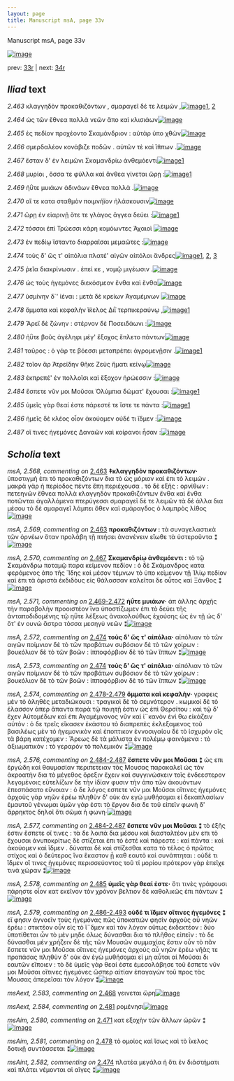 ```yaml
---
layout: page
title: Manuscript msA, page 33v
---
```


Manuscript msA, page 33v

[![image](http://www.homermultitext.org/iipsrv?OBJ=IIP,1.0&FIF=/project/homer/pyramidal/deepzoom/hmt/vaimg/2017a/VA033VN_0535.tif&WID=100&CVT=JPEG)](http://www.homermultitext.org/ict2/?urn=urn:cite2:hmt:vaimg.2017a:VA033VN_0535)

prev:  [33r](../33r) | next:  [34r](../34r)

## *Iliad* text

*2.463* <a id="2.463"/> κλαγγηδὸν προκαθιζόντων , σμαραγεῖ δέ τε λειμών ,[![image](http://www.homermultitext.org/iipsrv?OBJ=IIP,1.0&FIF=/project/homer/pyramidal/deepzoom/hmt/vaimg/2017a/VA033VN_0535.tif&RGN=0.494,0.2126,0.39,0.0278&WID=1000&CVT=JPEG)](http://www.homermultitext.org/ict2/?urn=urn:cite2:hmt:vaimg.2017a:VA033VN_0535@0.494,0.2126,0.39,0.0278)[1](#msA_2.568), [2](#msA_2.569)

*2.464* <a id="2.464"/> ὡς τῶν ἔθνεα πολλὰ νεῶν ἄπο καὶ κλισιάων[![image](http://www.homermultitext.org/iipsrv?OBJ=IIP,1.0&FIF=/project/homer/pyramidal/deepzoom/hmt/vaimg/2017a/VA033VN_0535.tif&RGN=0.493,0.2329,0.39,0.024&WID=1000&CVT=JPEG)](http://www.homermultitext.org/ict2/?urn=urn:cite2:hmt:vaimg.2017a:VA033VN_0535@0.493,0.2329,0.39,0.024)

*2.465* <a id="2.465"/> ἐς πεδίον προχέοντο Σκαμάνδριον : αὐτὰρ ὑπο χθὼν[![image](http://www.homermultitext.org/iipsrv?OBJ=IIP,1.0&FIF=/project/homer/pyramidal/deepzoom/hmt/vaimg/2017a/VA033VN_0535.tif&RGN=0.493,0.2517,0.39,0.024&WID=1000&CVT=JPEG)](http://www.homermultitext.org/ict2/?urn=urn:cite2:hmt:vaimg.2017a:VA033VN_0535@0.493,0.2517,0.39,0.024)

*2.466* <a id="2.466"/> σμερδαλέον κονάβιζε ποδῶν . αὐτῶν τὲ καὶ ἵ̈ππων .[![image](http://www.homermultitext.org/iipsrv?OBJ=IIP,1.0&FIF=/project/homer/pyramidal/deepzoom/hmt/vaimg/2017a/VA033VN_0535.tif&RGN=0.494,0.2705,0.39,0.024&WID=1000&CVT=JPEG)](http://www.homermultitext.org/ict2/?urn=urn:cite2:hmt:vaimg.2017a:VA033VN_0535@0.494,0.2705,0.39,0.024)

*2.467* <a id="2.467"/> ἔσταν δ' ἐν λειμῶνι Σκαμανδρίω ἀνθεμόεντι[![image](http://www.homermultitext.org/iipsrv?OBJ=IIP,1.0&FIF=/project/homer/pyramidal/deepzoom/hmt/vaimg/2017a/VA033VN_0535.tif&RGN=0.492,0.2915,0.39,0.0233&WID=1000&CVT=JPEG)](http://www.homermultitext.org/ict2/?urn=urn:cite2:hmt:vaimg.2017a:VA033VN_0535@0.492,0.2915,0.39,0.0233)[1](#msA_2.570)

*2.468* <a id="2.468"/> μυρίοι , ὅσσα τε φύλλα καὶ ἄνθεα γίνεται ὥρῃ :[![image](http://www.homermultitext.org/iipsrv?OBJ=IIP,1.0&FIF=/project/homer/pyramidal/deepzoom/hmt/vaimg/2017a/VA033VN_0535.tif&RGN=0.491,0.3088,0.39,0.0233&WID=1000&CVT=JPEG)](http://www.homermultitext.org/ict2/?urn=urn:cite2:hmt:vaimg.2017a:VA033VN_0535@0.491,0.3088,0.39,0.0233)[1](#msAext_2.583)

*2.469* <a id="2.469"/> ἠΰτε μυιάων ἁδινάων ἔθνεα πολλὰ .[![image](http://www.homermultitext.org/iipsrv?OBJ=IIP,1.0&FIF=/project/homer/pyramidal/deepzoom/hmt/vaimg/2017a/VA033VN_0535.tif&RGN=0.492,0.3291,0.341,0.0233&WID=1000&CVT=JPEG)](http://www.homermultitext.org/ict2/?urn=urn:cite2:hmt:vaimg.2017a:VA033VN_0535@0.492,0.3291,0.341,0.0233)

*2.470* <a id="2.470"/> αἵ τε κατα σταθμὸν ποιμνήϊον ἠλάσκουσιν[![image](http://www.homermultitext.org/iipsrv?OBJ=IIP,1.0&FIF=/project/homer/pyramidal/deepzoom/hmt/vaimg/2017a/VA033VN_0535.tif&RGN=0.492,0.3479,0.341,0.0233&WID=1000&CVT=JPEG)](http://www.homermultitext.org/ict2/?urn=urn:cite2:hmt:vaimg.2017a:VA033VN_0535@0.492,0.3479,0.341,0.0233)

*2.471* <a id="2.471"/> ὥρῃ ἐν εἰαρινῇ ὅτε τε γλάγος ἄγγεα δεύει :[![image](http://www.homermultitext.org/iipsrv?OBJ=IIP,1.0&FIF=/project/homer/pyramidal/deepzoom/hmt/vaimg/2017a/VA033VN_0535.tif&RGN=0.505,0.3636,0.341,0.0233&WID=1000&CVT=JPEG)](http://www.homermultitext.org/ict2/?urn=urn:cite2:hmt:vaimg.2017a:VA033VN_0535@0.505,0.3636,0.341,0.0233)[1](#msAim_2.580)

*2.472* <a id="2.472"/> τόσσοι ἐπὶ Τρώεσσι 					κάρη κομόωντες Ἀχαιοὶ 				[![image](http://www.homermultitext.org/iipsrv?OBJ=IIP,1.0&FIF=/project/homer/pyramidal/deepzoom/hmt/vaimg/2017a/VA033VN_0535.tif&RGN=0.5,0.3832,0.346,0.0293&WID=1000&CVT=JPEG)](http://www.homermultitext.org/ict2/?urn=urn:cite2:hmt:vaimg.2017a:VA033VN_0535@0.5,0.3832,0.346,0.0293)

*2.473* <a id="2.473"/> ἐν πεδίῳ ἵσταντο διαρραῖσαι μεμαῶτες :[![image](http://www.homermultitext.org/iipsrv?OBJ=IIP,1.0&FIF=/project/homer/pyramidal/deepzoom/hmt/vaimg/2017a/VA033VN_0535.tif&RGN=0.498,0.4005,0.368,0.0293&WID=1000&CVT=JPEG)](http://www.homermultitext.org/ict2/?urn=urn:cite2:hmt:vaimg.2017a:VA033VN_0535@0.498,0.4005,0.368,0.0293)

*2.474* <a id="2.474"/> τοὺς δ' ὥς τ' αἰπόλια πλατέ' αἰγῶν αἰπόλοι ἄνδρες[![image](http://www.homermultitext.org/iipsrv?OBJ=IIP,1.0&FIF=/project/homer/pyramidal/deepzoom/hmt/vaimg/2017a/VA033VN_0535.tif&RGN=0.504,0.4215,0.381,0.0293&WID=1000&CVT=JPEG)](http://www.homermultitext.org/ict2/?urn=urn:cite2:hmt:vaimg.2017a:VA033VN_0535@0.504,0.4215,0.381,0.0293)[1](#msAint_2.582), [2](#msA_2.573), [3](#msA_2.572)

*2.475* <a id="2.475"/> ῥεῖα διακρίνωσιν . ἐπεί κε , νομῷ μιγέωσιν .[![image](http://www.homermultitext.org/iipsrv?OBJ=IIP,1.0&FIF=/project/homer/pyramidal/deepzoom/hmt/vaimg/2017a/VA033VN_0535.tif&RGN=0.496,0.4388,0.376,0.0285&WID=1000&CVT=JPEG)](http://www.homermultitext.org/ict2/?urn=urn:cite2:hmt:vaimg.2017a:VA033VN_0535@0.496,0.4388,0.376,0.0285)

*2.476* <a id="2.476"/> ὡς τοὺς ἡγεμόνες διεκόσμεον ἔνθα καὶ ἔνθα[![image](http://www.homermultitext.org/iipsrv?OBJ=IIP,1.0&FIF=/project/homer/pyramidal/deepzoom/hmt/vaimg/2017a/VA033VN_0535.tif&RGN=0.496,0.456,0.376,0.0285&WID=1000&CVT=JPEG)](http://www.homermultitext.org/ict2/?urn=urn:cite2:hmt:vaimg.2017a:VA033VN_0535@0.496,0.456,0.376,0.0285)

*2.477* <a id="2.477"/> ὑσμίνην δ`' ἰέναι : μετὰ δὲ κρείων Ἀγαμέμνων 				[![image](http://www.homermultitext.org/iipsrv?OBJ=IIP,1.0&FIF=/project/homer/pyramidal/deepzoom/hmt/vaimg/2017a/VA033VN_0535.tif&RGN=0.499,0.4733,0.376,0.0285&WID=1000&CVT=JPEG)](http://www.homermultitext.org/ict2/?urn=urn:cite2:hmt:vaimg.2017a:VA033VN_0535@0.499,0.4733,0.376,0.0285)

*2.478* <a id="2.478"/> ὄμματα καὶ κεφαλὴν ἵ̈κελος Διῒ τερπικεραύνῳ ,[![image](http://www.homermultitext.org/iipsrv?OBJ=IIP,1.0&FIF=/project/homer/pyramidal/deepzoom/hmt/vaimg/2017a/VA033VN_0535.tif&RGN=0.514,0.4936,0.395,0.0285&WID=1000&CVT=JPEG)](http://www.homermultitext.org/ict2/?urn=urn:cite2:hmt:vaimg.2017a:VA033VN_0535@0.514,0.4936,0.395,0.0285)[1](#msAim_2.581)

*2.479* <a id="2.479"/> Ἄρεϊ δὲ ζώνην : στέρνον 					δὲ Ποσειδάωνι :[![image](http://www.homermultitext.org/iipsrv?OBJ=IIP,1.0&FIF=/project/homer/pyramidal/deepzoom/hmt/vaimg/2017a/VA033VN_0535.tif&RGN=0.505,0.5139,0.395,0.0255&WID=1000&CVT=JPEG)](http://www.homermultitext.org/ict2/?urn=urn:cite2:hmt:vaimg.2017a:VA033VN_0535@0.505,0.5139,0.395,0.0255)

*2.480* <a id="2.480"/> ἠΰτε βοῦς ἀγέληφι μέγ' ἔξοχος ἔπλετο πάντων[![image](http://www.homermultitext.org/iipsrv?OBJ=IIP,1.0&FIF=/project/homer/pyramidal/deepzoom/hmt/vaimg/2017a/VA033VN_0535.tif&RGN=0.503,0.5312,0.395,0.0255&WID=1000&CVT=JPEG)](http://www.homermultitext.org/ict2/?urn=urn:cite2:hmt:vaimg.2017a:VA033VN_0535@0.503,0.5312,0.395,0.0255)

*2.481* <a id="2.481"/> ταῦρος : ὁ γάρ τε βόεσσι μεταπρέπει ἀγρομενῇσιν .[![image](http://www.homermultitext.org/iipsrv?OBJ=IIP,1.0&FIF=/project/homer/pyramidal/deepzoom/hmt/vaimg/2017a/VA033VN_0535.tif&RGN=0.503,0.5522,0.395,0.0255&WID=1000&CVT=JPEG)](http://www.homermultitext.org/ict2/?urn=urn:cite2:hmt:vaimg.2017a:VA033VN_0535@0.503,0.5522,0.395,0.0255)[1](#msAext_2.584)

*2.482* <a id="2.482"/> τοῖον ἂρ Ἀτρείδην θῆκε 						 Ζεὺς ἤματι κείνῳ[![image](http://www.homermultitext.org/iipsrv?OBJ=IIP,1.0&FIF=/project/homer/pyramidal/deepzoom/hmt/vaimg/2017a/VA033VN_0535.tif&RGN=0.501,0.571,0.395,0.0255&WID=1000&CVT=JPEG)](http://www.homermultitext.org/ict2/?urn=urn:cite2:hmt:vaimg.2017a:VA033VN_0535@0.501,0.571,0.395,0.0255)

*2.483* <a id="2.483"/> ἐκπρεπέ' ἐν πολλοῖσι καὶ ἔξοχον ἡρώεσσιν :[![image](http://www.homermultitext.org/iipsrv?OBJ=IIP,1.0&FIF=/project/homer/pyramidal/deepzoom/hmt/vaimg/2017a/VA033VN_0535.tif&RGN=0.501,0.5905,0.395,0.0255&WID=1000&CVT=JPEG)](http://www.homermultitext.org/ict2/?urn=urn:cite2:hmt:vaimg.2017a:VA033VN_0535@0.501,0.5905,0.395,0.0255)

*2.484* <a id="2.484"/> ἔσπετε νῦν μοι Μοῦσαι Ὀλύμπια δώματ' ἔχουσαι :[![image](http://www.homermultitext.org/iipsrv?OBJ=IIP,1.0&FIF=/project/homer/pyramidal/deepzoom/hmt/vaimg/2017a/VA033VN_0535.tif&RGN=0.5,0.6071,0.395,0.0255&WID=1000&CVT=JPEG)](http://www.homermultitext.org/ict2/?urn=urn:cite2:hmt:vaimg.2017a:VA033VN_0535@0.5,0.6071,0.395,0.0255)[1](#msA_2.575)

*2.485* <a id="2.485"/> ὑμεῖς γὰρ θεαί ἐστε πάρεστέ τε ἴστε τε πάντα :[![image](http://www.homermultitext.org/iipsrv?OBJ=IIP,1.0&FIF=/project/homer/pyramidal/deepzoom/hmt/vaimg/2017a/VA033VN_0535.tif&RGN=0.499,0.6281,0.395,0.0255&WID=1000&CVT=JPEG)](http://www.homermultitext.org/ict2/?urn=urn:cite2:hmt:vaimg.2017a:VA033VN_0535@0.499,0.6281,0.395,0.0255)[1](#msA_2.578)

*2.486* <a id="2.486"/> ἡμεῖς δὲ κλέος οἶον ἀκούομεν οὐδέ τι ἴδμεν :[![image](http://www.homermultitext.org/iipsrv?OBJ=IIP,1.0&FIF=/project/homer/pyramidal/deepzoom/hmt/vaimg/2017a/VA033VN_0535.tif&RGN=0.499,0.6469,0.395,0.0255&WID=1000&CVT=JPEG)](http://www.homermultitext.org/ict2/?urn=urn:cite2:hmt:vaimg.2017a:VA033VN_0535@0.499,0.6469,0.395,0.0255)

*2.487* <a id="2.487"/> οἵ τινες ἡγεμόνες Δαναῶν καὶ κοίρανοι ἦσαν :[![image](http://www.homermultitext.org/iipsrv?OBJ=IIP,1.0&FIF=/project/homer/pyramidal/deepzoom/hmt/vaimg/2017a/VA033VN_0535.tif&RGN=0.51,0.6627,0.395,0.0346&WID=1000&CVT=JPEG)](http://www.homermultitext.org/ict2/?urn=urn:cite2:hmt:vaimg.2017a:VA033VN_0535@0.51,0.6627,0.395,0.0346)

## *Scholia* text

*msA, 2.568, commenting on* [2.463](#2.463)  <a id="msA_2.568"/> **‡κλαγγηδὸν προκαθιζόντων·** ὑποστιγμὴ ἐπι τὸ προκαθιζόντων δια τὸ ὡς μόριον καὶ ἐπι τὸ λειμών . μακρὰ γὰρ ἡ περίοδος πέντε ἔπη περιέχουσα . τὸ δὲ εξῆς : ορνίθων : πετεηνῶν ἔθνεα πολλὰ κλαγγηδὸν προκαθιζόντων ἔνθα καὶ ἔνθα ποτῶνται ἀγαλλόμενα πτερύγεσσι σμαραγεῖ δέ τε λειμῶν τὰ δὲ ἀλλα δια μέσου τὸ δὲ σμαραγεῖ λάμπει ὅθεν καὶ σμάραγδος ὁ λαμπρὸς λίθος[![image](http://www.homermultitext.org/iipsrv?OBJ=IIP,1.0&FIF=/project/homer/pyramidal/deepzoom/hmt/vaimg/2017a/VA033VN_0535.tif&RGN=0.2229,0.1089,0.6258,0.0457&WID=1000&CVT=JPEG)](http://www.homermultitext.org/ict2/?urn=urn:cite2:hmt:vaimg.2017a:VA033VN_0535@0.2229,0.1089,0.6258,0.0457)

*msA, 2.569, commenting on* [2.463](#2.463)  <a id="msA_2.569"/> **προκαθιζόντων :** τὰ συναγελαστικὰ τῶν ὀρνέων ὅταν προλάβη τῇ πτήσει ἀνανένειν εἴωθε τὰ ὑστεροῦντα ⁑[![image](http://www.homermultitext.org/iipsrv?OBJ=IIP,1.0&FIF=/project/homer/pyramidal/deepzoom/hmt/vaimg/2017a/VA033VN_0535.tif&RGN=0.2213,0.1424,0.5813,0.0219&WID=1000&CVT=JPEG)](http://www.homermultitext.org/ict2/?urn=urn:cite2:hmt:vaimg.2017a:VA033VN_0535@0.2213,0.1424,0.5813,0.0219)

*msA, 2.570, commenting on* [2.467](#2.467)  <a id="msA_2.570"/> **Σκαμανδρίῳ ἀνθεμόεντι :** τὸ τῷ Σκαμάνδρω ποταμῷ παρα κείμενον πεδίον : ὁ δὲ Σκάμανδρος κατα φερόμενος ἀπο τῆς Ἴδης καὶ μέσον τέμνων τὸ ὑπο κείμενον τῇ Ἰλίῳ πεδίον καὶ ἐπι τὰ ἀριστὰ ἐκδιδὸυς εἰς θάλασσαν καλεῖται δε οὗτος καὶ Ξάνθος ⁑[![image](http://www.homermultitext.org/iipsrv?OBJ=IIP,1.0&FIF=/project/homer/pyramidal/deepzoom/hmt/vaimg/2017a/VA033VN_0535.tif&RGN=0.2229,0.1471,0.6267,0.041&WID=1000&CVT=JPEG)](http://www.homermultitext.org/ict2/?urn=urn:cite2:hmt:vaimg.2017a:VA033VN_0535@0.2229,0.1471,0.6267,0.041)

*msA, 2.571, commenting on* [2.469-2.472](#2.469-2.472)  <a id="msA_2.571"/> **ἡΰτε μυιάων·** ἀπ άλλης ἀρχῆς τὴν παραβολὴν προοιστέον ἵνα ὑποστίζωμεν ἐπι τὸ δεύει τῆς ἀνταποδιδομένης τῷ ηΰτε λέξεως ἀνακολούθως ἐχούσης ὡς ἐν τῇ ὡς δ' ὅτ' ἐν ουνὠ ἄστρα τόσσα μεσηγὺ νεῶν ⁑[![image](http://www.homermultitext.org/iipsrv?OBJ=IIP,1.0&FIF=/project/homer/pyramidal/deepzoom/hmt/vaimg/2017a/VA033VN_0535.tif&RGN=0.2233,0.1735,0.6143,0.031&WID=1000&CVT=JPEG)](http://www.homermultitext.org/ict2/?urn=urn:cite2:hmt:vaimg.2017a:VA033VN_0535@0.2233,0.1735,0.6143,0.031)

*msA, 2.572, commenting on* [2.474](#2.474)  <a id="msA_2.572"/> **τοὺς δ' ὥς τ' αἰπόλια·** αἰπόλιαν τὸ τῶν αιγῶν ποίμνιον δὲ τὸ τῶν προβάτων συβόσιον δὲ τὸ τῶν χοίρων : βουκόλιον δὲ τὸ τῶν βοῶν : ἱπποφόρβιον δὲ τὸ τῶν ἵππων ⁑[![image](http://www.homermultitext.org/iipsrv?OBJ=IIP,1.0&FIF=/project/homer/pyramidal/deepzoom/hmt/vaimg/2017a/VA033VN_0535.tif&RGN=0.2277,0.1855,0.6097,0.0558&WID=1000&CVT=JPEG)](http://www.homermultitext.org/ict2/?urn=urn:cite2:hmt:vaimg.2017a:VA033VN_0535@0.2277,0.1855,0.6097,0.0558)

*msA, 2.573, commenting on* [2.474](#2.474)  <a id="msA_2.573"/> **τοὺς δ' ὥς τ' αἰπόλια·** αἰπόλιαν τὸ τῶν αιγῶν ποίμνιον δὲ τὸ τῶν προβάτων συβόσιον δὲ τὸ τῶν χοίρων : βουκόλιον δὲ τὸ τῶν βοῶν : ἱπποφόρβιον δὲ τὸ τῶν ἵππων ⁑[![image](http://www.homermultitext.org/iipsrv?OBJ=IIP,1.0&FIF=/project/homer/pyramidal/deepzoom/hmt/vaimg/2017a/VA033VN_0535.tif&RGN=0.225,0.2335,0.2167,0.1434&WID=1000&CVT=JPEG)](http://www.homermultitext.org/ict2/?urn=urn:cite2:hmt:vaimg.2017a:VA033VN_0535@0.225,0.2335,0.2167,0.1434)

*msA, 2.574, commenting on* [2.478-2.479](#2.478-2.479)  <a id="msA_2.574"/> **ὄμματα καὶ κεφαλὴν·** γραφεις μὲν τὸ ἀληθὲς μεταδιώκουσι : τραγικοὶ δὲ τὸ σεμνότερον . κωμικοὶ δὲ τὸ έλασσον άπερ ἅπαντα παρὰ τῷ ποιητῇ ἐστιν ὡς ἐπὶ Θερσίτου : καὶ τῷ δ' ἔχεν Αὐτομέδων καὶ ἐπι Αγαμέμνονος νῦν καὶ ἱ¨κανὸν ἑνὶ θω εἰκάζειν αὐτὸν : ὁ δε τρεῖς εἴκασεν ἑκάστου τὸ διαπρεπὲς ἐκλεξαμενος τοῦ βασιλέως μὲν τὸ ἠγεμονικὸν καὶ ἐποπτικον ἐννοσιγαίου δὲ τὸ ἰσχυρὸν οῖς τὰ βάρη κατέχομεν : Ἄρεως δὲ τὰ μάλιστα ἐν πολέμῳ φαινόμενα : τὸ ἀξιωματικόν : τὸ γεραρὸν τὸ πολεμικόν ⁑[![image](http://www.homermultitext.org/iipsrv?OBJ=IIP,1.0&FIF=/project/homer/pyramidal/deepzoom/hmt/vaimg/2017a/VA033VN_0535.tif&RGN=0.236,0.3627,0.2113,0.0743&WID=1000&CVT=JPEG)](http://www.homermultitext.org/ict2/?urn=urn:cite2:hmt:vaimg.2017a:VA033VN_0535@0.236,0.3627,0.2113,0.0743)

*msA, 2.576, commenting on* [2.484-2.487](#2.484-2.487)  <a id="msA_2.576"/> **ἔσπετε νῦν μοι Μοῦσαι ⁑** ὡς επι ἐργώδη καὶ θαυμασίαν περιπετειαν τὰς Μουσας παρακαλεῖ ὡς τὸν ἀκροατὴν δια τὸ μέγεθος ὄρεξιν ἔχειν καὶ συγγινώσκειν τοῖς ἐνδεεστερον λεγομένοις εὐτελίζων δε τὴν ἰδίαν φυσιν τὴν ἀπο τῶν ἀκουόντων ἐπεσπάσατο εὔνοιαν : ὁ δε λόγος εσπετε νῦν μοι Μοῦσαι οἵτινες ἡγεμόνες ἀρχοὺς γὰρ νηῶν ἐρέω πληθὺν δ' οὐκ ὰν εγὼ μυθήσομαι εἰ δεκαπλασίων ἐμαυτοῦ γένωμαι ὑμῶν γάρ ἐστι τὸ ἔργον δια δε τοῦ εἰπεῖν φωνὴ δ' ἄρρηκτος δηλοῖ ὅτι σῶμα ἡ φωνη·[![image](http://www.homermultitext.org/iipsrv?OBJ=IIP,1.0&FIF=/project/homer/pyramidal/deepzoom/hmt/vaimg/2017a/VA033VN_0535.tif&RGN=0.2277,0.5309,0.2223,0.1204&WID=1000&CVT=JPEG)](http://www.homermultitext.org/ict2/?urn=urn:cite2:hmt:vaimg.2017a:VA033VN_0535@0.2277,0.5309,0.2223,0.1204)

*msA, 2.577, commenting on* [2.484-2.487](#2.484-2.487)  <a id="msA_2.577"/> **ἔσπετε νῦν μοι Μοῦσαι ⁑** τὸ ἑξῆς ἐστιν ἔσπετε οἵ τινες : τὰ δε λοιπὰ δια μέσου καὶ διασταλτέον μὲν επι τὸ ἔχουσαι ἀνυποκρίτως δὲ στίζεται ἐπι τὸ ἑστέ καὶ πάρεστε : καὶ πάντα : καὶ ἀκούομεν καὶ ἴδμεν . δύναται δὲ καὶ στίζεσθαι κατα τὸ τέλος ὁ πρῶτος στίχος καὶ ὁ δεύτερος ἵνα ἕκαστον ᾖ καθ εαυτὸ καὶ συνάπτηται : οὐδέ τι ἴδμεν οἵ τινες ἡγεμόνες περισσεύοντος τοῦ τί μορίου πρότερον γὰρ ἐπεῖχε τινὰ χώραν ⁑[![image](http://www.homermultitext.org/iipsrv?OBJ=IIP,1.0&FIF=/project/homer/pyramidal/deepzoom/hmt/vaimg/2017a/VA033VN_0535.tif&RGN=0.237,0.6456,0.5353,0.0949&WID=1000&CVT=JPEG)](http://www.homermultitext.org/ict2/?urn=urn:cite2:hmt:vaimg.2017a:VA033VN_0535@0.237,0.6456,0.5353,0.0949)

*msA, 2.578, commenting on* [2.485](#2.485)  <a id="msA_2.578"/> **ὑμεῖς γὰρ θεαί ἐστε·** ὅτι τινὲς γράφουσι πάρηστε οἷον κατ εκεῖνον τὸν χρόνον βελτιον δὲ καθολικῶς ἐπι πάντων ⁑[![image](http://www.homermultitext.org/iipsrv?OBJ=IIP,1.0&FIF=/project/homer/pyramidal/deepzoom/hmt/vaimg/2017a/VA033VN_0535.tif&RGN=0.242,0.7049,0.6213,0.047&WID=1000&CVT=JPEG)](http://www.homermultitext.org/ict2/?urn=urn:cite2:hmt:vaimg.2017a:VA033VN_0535@0.242,0.7049,0.6213,0.047)

*msA, 2.579, commenting on* [2.486-2.493](#2.486-2.493)  <a id="msA_2.579"/> **οὐδέ τι ἴδμεν οἴτινες ἠγεμόνες ⁑** εἴ φησιν ἀγνοεῖν τοὺς ἡγεμόνας πῶς ὑποκατιών φησὶν ἀρχοὺς αὖ νηῶν ἐρέω : στικτέον οὖν εἰς τὸ ἴ¨δμεν καὶ τὸν λόγον οὕτως ἐκδεκτέον : δύο ὑποτίθεται ὦν τὸ μὲν μηδε όλως δύνασθαι δια τὸ πλῆθος εἰπεῖν : τὸ δε δύνασθαι μέν χρήζειν δὲ τῆς τῶν Μουσῶν συμμαχίας ἔστιν οὖν τὸ πᾶν ἔσπετε νῦν μοι Μοῦσαι οἵτινες ἡγεμόνες ἀρχοὺς αὖ νηῶν ἐρέω νῆὰς τε προπάσας πληθὺν δ' οὐκ ὰν ἐγὼ μυθήσομαι εἰ μη αὖται αἱ Μούσαι δι εαυτῶν εἴποιεν : τὸ δὲ ὑμεῖς γὰρ θεαί ἐστε ἐμεσολάβησε τοῦ ἔσπετε νῦν μοι Μοῦσαι οἵτινες ἡγεμόνες ὥσπερ αἰτίαν ἐπαγαγὼν τοῦ προς τὰς Μουσας ἀπερεῖσαι τὸν λόγον ⁑[![image](http://www.homermultitext.org/iipsrv?OBJ=IIP,1.0&FIF=/project/homer/pyramidal/deepzoom/hmt/vaimg/2017a/VA033VN_0535.tif&RGN=0.2407,0.7202,0.6203,0.097&WID=1000&CVT=JPEG)](http://www.homermultitext.org/ict2/?urn=urn:cite2:hmt:vaimg.2017a:VA033VN_0535@0.2407,0.7202,0.6203,0.097)

*msAext, 2.583, commenting on* [2.468](#2.468)  <a id="msAext_2.583"/> γεινεται ὤρη[![image](http://www.homermultitext.org/iipsrv?OBJ=IIP,1.0&FIF=/project/homer/pyramidal/deepzoom/hmt/vaimg/2017a/VA033VN_0535.tif&RGN=0.1437,0.3224,0.055,0.0133&WID=1000&CVT=JPEG)](http://www.homermultitext.org/ict2/?urn=urn:cite2:hmt:vaimg.2017a:VA033VN_0535@0.1437,0.3224,0.055,0.0133)

*msAext, 2.584, commenting on* [2.481](#2.481)  <a id="msAext_2.584"/> ρομένησι[![image](http://www.homermultitext.org/iipsrv?OBJ=IIP,1.0&FIF=/project/homer/pyramidal/deepzoom/hmt/vaimg/2017a/VA033VN_0535.tif&RGN=0.12,0.5675,0.0397,0.0163&WID=1000&CVT=JPEG)](http://www.homermultitext.org/ict2/?urn=urn:cite2:hmt:vaimg.2017a:VA033VN_0535@0.12,0.5675,0.0397,0.0163)

*msAim, 2.580, commenting on* [2.471](#2.471)  <a id="msAim_2.580"/> κατ εξοχὴν τῶν ἄλλων ὡρῶν ⁑[![image](http://www.homermultitext.org/iipsrv?OBJ=IIP,1.0&FIF=/project/homer/pyramidal/deepzoom/hmt/vaimg/2017a/VA033VN_0535.tif&RGN=0.4533,0.376,0.043,0.036&WID=1000&CVT=JPEG)](http://www.homermultitext.org/ict2/?urn=urn:cite2:hmt:vaimg.2017a:VA033VN_0535@0.4533,0.376,0.043,0.036)

*msAim, 2.581, commenting on* [2.478](#2.478)  <a id="msAim_2.581"/> τὸ ομοίος καὶ ἴσως καὶ τὸ ΐκελος δοτικῇ συντάσσεται ⁑[![image](http://www.homermultitext.org/iipsrv?OBJ=IIP,1.0&FIF=/project/homer/pyramidal/deepzoom/hmt/vaimg/2017a/VA033VN_0535.tif&RGN=0.448,0.5034,0.055,0.0708&WID=1000&CVT=JPEG)](http://www.homermultitext.org/ict2/?urn=urn:cite2:hmt:vaimg.2017a:VA033VN_0535@0.448,0.5034,0.055,0.0708)

*msAint, 2.582, commenting on* [2.474](#2.474)  <a id="msAint_2.582"/> πλατέα μεγάλα ἡ ὅτι ἐν διάστήματι καὶ πλάτει νέμονται αἱ αῖγες ⁑[![image](http://www.homermultitext.org/iipsrv?OBJ=IIP,1.0&FIF=/project/homer/pyramidal/deepzoom/hmt/vaimg/2017a/VA033VN_0535.tif&RGN=0.863,0.424,0.0453,0.0493&WID=1000&CVT=JPEG)](http://www.homermultitext.org/ict2/?urn=urn:cite2:hmt:vaimg.2017a:VA033VN_0535@0.863,0.424,0.0453,0.0493)